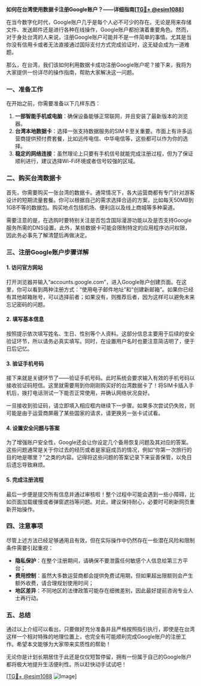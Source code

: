 **如何在台湾使用数据卡注册Google账户？——详细指南[[TG💪+ @esim1088](https://t.me/s/esim1088)]**

在当今数字化时代，Google账户几乎是每个人必不可少的存在。无论是用来存储文件、发送邮件还是进行各种在线操作，Google账户都扮演着重要角色。然而，对于身处台湾的人来说，注册Google账户可能并不是一件简单的事情。尤其是当你没有信用卡或者无法直接通过国际支付方式完成验证时，这无疑会成为一道难题。

那么，在台湾，我们该如何利用数据卡成功注册Google账户呢？接下来，我将为大家提供一份详尽的操作指南，帮助大家解决这一问题。

### 一、准备工作

在开始之前，你需要准备以下几样东西：

1. **一部智能手机或电脑**：确保设备能够正常联网，并且安装了最新版本的浏览器。
2. **台湾本地数据卡**：选择一张支持数据服务的SIM卡至关重要。市面上有许多运营商提供预付费套餐，比如远传电信、中华电信等，这些都可以作为你的选择。
3. **稳定的网络连接**：虽然理论上只要有手机信号就能完成注册过程，但为了保证顺利进行，建议选择Wi-Fi环境或者信号较强的区域。

### 二、购买台湾数据卡

首先，你需要购买一张台湾的数据卡。通常情况下，各大运营商都有专门针对游客设计的短期流量套餐。你可以根据自己的需求选择合适的方案，比如每天50MB到1GB不等的数据包。购买地点包括机场、便利店以及线上商城等多种渠道。

需要注意的是，在选购时要特别关注是否包含国际漫游功能以及是否支持Google服务所需的DNS设置。此外，某些数据卡可能会限制特定的应用程序访问权限，因此务必事先了解清楚后再做决定。

### 三、注册Google账户步骤详解

#### 1. 访问官方网站

打开浏览器并输入“accounts.google.com”，进入Google账户创建页面。在这里，你可以看到两种注册方式：“使用电子邮件地址”和“创建新邮箱”。如果你已经有其他邮箱账号，可以选择前者；如果没有，则推荐后者，因为这样可以避免未来忘记密码的问题。

#### 2. 填写基本信息

按照提示依次填写姓名、生日、性别等个人资料。这部分信息主要用于后续的安全验证环节，所以请务必真实填写。同时，在设置用户名时也要注意简洁明了，便于日后记忆。

#### 3. 验证手机号码

接下来就是关键环节了——验证手机号码。此时系统会要求输入有效的手机号码以接收验证码短信。这里就需要用到你刚刚购买好的台湾数据卡了！将SIM卡插入手机后，拨打电话测试一下能否正常使用，并确认网络状况良好。

一旦接收到验证码，请立即填入相应框内继续下一步骤。如果多次尝试仍失败，则可能是由于运营商屏蔽了某些国家的请求，请更换另一张卡试试看。

#### 4. 设置安全问题与答案

为了增强账户安全性，Google还会让你设定几个备用恢复问题及其对应的答案。这些问题通常是关于你过去的经历或者是家庭成员的情况，例如“你第一次旅行的目的地是哪里？”之类的内容。记得将这些问题的答案记录下来妥善保管，以免日后遗忘导致麻烦。

#### 5. 完成注册流程

最后一步便是提交所有信息并通过审核啦！整个过程中可能会遇到一些小障碍，比如页面加载缓慢或者弹窗遮挡等问题。对此，建议保持耐心，必要时可刷新网页重新开始操作。

### 四、注意事项

尽管上述方法已经足够通用且有效，但在实际操作中仍然存在一些潜在风险和限制条件需要引起重视：

- **隐私保护**：在整个注册期间，请确保不要泄露任何敏感个人信息给第三方平台；
- **费用控制**：虽然大多数运营商都会提供免费试用期，但如果超出限额则会产生额外收费，请合理规划使用时间；
- **地区差异**：不同地区的法律政策可能存在细微差别，因此最好提前咨询专业人士再行动。

### 五、总结

通过以上介绍可以看出，只要做好充分准备并且严格按照指引执行，即使是在台湾这样一个相对特殊的地理位置上，也完全有可能顺利完成Google账户的注册工作。希望本文能够为大家带来实质性的帮助！

无论你是计划长期居住于此还是仅仅短暂停留，拥有一份属于自己的Google账户都将极大地提升生活便利性。所以赶快动手试试吧！

[[TG💪+ @esim1088](https://t.me/s/esim1088) ![Image](https://i.postimg.cc/4NQfJmqS/Snipaste-2025-05-13-00-14-12.png)]